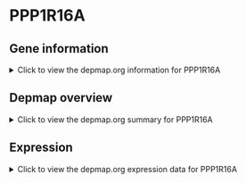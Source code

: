 <h1>PPP1R16A</h1>

<h2>Gene information</h2>
<details>
  <summary>Click to view the depmap.org information for PPP1R16A</summary>
  <p><a href="https://depmap.org/portal/gene/PPP1R16A?tab=about" target="_BLANK">Open page in a new tab...</a></p>
  <iframe src="https://depmap.org/portal/gene/PPP1R16A?tab=about" style="border:none;width:100%;height:800px"></iframe>
</details>

<h2>Depmap overview</h2>
<details>
  <summary>Click to view the depmap.org summary for PPP1R16A</summary>
  <p><a href="https://depmap.org/portal/gene/PPP1R16A?tab=overview" target="_BLANK">Open page in a new tab...</a></p>
  <iframe src="https://depmap.org/portal/gene/PPP1R16A?tab=overview" style="border:none;width:100%;height:800px"></iframe>
</details>

<h2>Expression</h2>
<details>
  <summary>Click to view the depmap.org expression data for PPP1R16A</summary>
  <p><a href="https://depmap.org/portal/gene/PPP1R16A?tab=characterization" target="_BLANK">Open page in a new tab...</a></p>
  <iframe src="https://depmap.org/portal/gene/PPP1R16A?tab=characterization" style="border:none;width:100%;height:800px"></iframe>
</details>


<!--
<h2>Reactome Pathway diagram</h2>
<details>
  <summary>Click to view the Reactome pathway for PPP1R16A</summary>
  <p><a href="PURL" target="_BLANK">Open page in a new tab...</a></p>
  PNAME
</details>
-->


